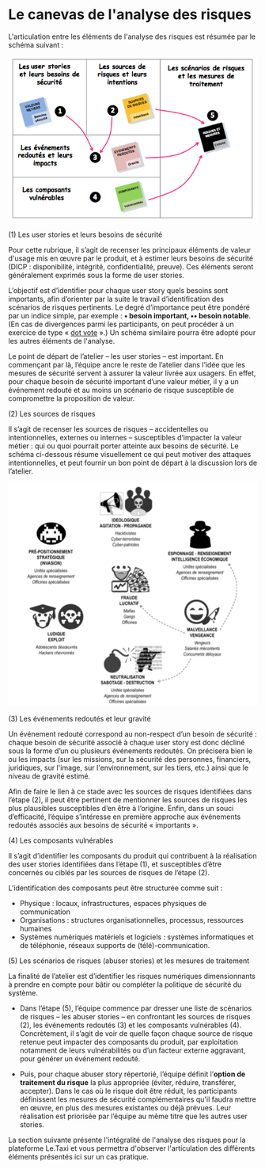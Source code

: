 # Le canevas de l'analyse des risques

L'articulation entre les éléments de l'analyse des risques est résumée par le schéma suivant :

![](assets/canevas.png)

\(1\) Les user stories et leurs besoins de sécurité

Pour cette rubrique, il s’agit de recenser les principaux éléments de valeur d'usage mis en œuvre par le produit, et à estimer leurs besoins de sécurité \(DICP : disponibilité, intégrité, confidentialité, preuve\). Ces éléments seront généralement exprimés sous la forme de user stories.

L’objectif est d’identifier pour chaque user story quels besoins sont importants, afin d’orienter par la suite le travail d’identification des scénarios de risques pertinents. Le degré d’importance peut être pondéré par un indice simple, par exemple : **• besoin important, •• besoin notable**. \(En cas de divergences parmi les participants, on peut procéder à un exercice de type « [dot vote](https://en.wikipedia.org/wiki/Dot-voting) ».\) Un schéma similaire pourra être adopté pour les autres éléments de l'analyse.

Le point de départ de l’atelier – les user stories – est important. En commençant par là, l’équipe ancre le reste de l’atelier dans l’idée que les mesures de sécurité servent à assurer la valeur livrée aux usagers. En effet, pour chaque besoin de sécurité important d’une valeur métier, il y a un événement redouté et au moins un scénario de risque susceptible de compromettre la proposition de valeur.

\(2\) Les sources de risques

Il s’agit de recenser les sources de risques – accidentelles ou intentionnelles, externes ou internes – susceptibles d’impacter la valeur métier : qui ou quoi pourrait porter atteinte aux besoins de sécurité. Le schéma ci-dessous résume visuellement ce qui peut motiver des attaques intentionnelles, et peut fournir un bon point de départ à la discussion lors de l’atelier.

![](assets/sources.png)

\(3\) Les événements redoutés et leur gravité

Un événement redouté correspond au non-respect d’un besoin de sécurité : chaque besoin de sécurité associé à chaque user story est donc décliné sous la forme d’un ou plusieurs événements redoutés. On précisera bien le ou les impacts \(sur les missions, sur la sécurité des personnes, financiers, juridiques, sur l'image, sur l'environnement, sur les tiers, etc.\) ainsi que le niveau de gravité estimé.

Afin de faire le lien à ce stade avec les sources de risques identifiées dans l’étape \(2\), il peut être pertinent de mentionner les sources de risques les plus plausibles susceptibles d’en être à l’origine. Enfin, dans un souci d’efficacité, l’équipe s’intéresse en première approche aux événements redoutés associés aux besoins de sécurité « importants ».

\(4\) Les composants vulnérables

Il s’agit d’identifier les composants du produit qui contribuent à la réalisation des user stories identifiées dans l’étape \(1\), et susceptibles d’être concernés ou ciblés par les sources de risques de l’étape \(2\).

L’identification des composants peut être structurée comme suit :

* Physique : locaux, infrastructures, espaces physiques de communication
* Organisations : structures organisationnelles, processus, ressources humaines
* Systèmes numériques matériels et logiciels : systèmes informatiques et de téléphonie, réseaux supports de \(télé\)-communication.

\(5\) Les scénarios de risques \(abuser stories\) et les mesures de traitement

La finalité de l’atelier est d’identifier les risques numériques dimensionnants à prendre en compte pour bâtir ou compléter la politique de sécurité du système.

* Dans l’étape \(5\), l’équipe commence par dresser une liste de scénarios de risques – les abuser stories – en confrontant les sources de risques \(2\), les événements redoutés \(3\) et les composants vulnérables \(4\). Concrètement, il s’agit de voir de quelle façon chaque source de risque retenue peut impacter des composants du produit, par exploitation notamment de leurs vulnérabilités ou d’un facteur externe aggravant, pour générer un événement redouté.

* Puis, pour chaque abuser story répertorié, l’équipe définit l’**option de traitement du risque** la plus appropriée \(éviter, réduire, transférer, accepter\). Dans le cas où le risque doit être réduit, les participants définissent les mesures de sécurité complémentaires qu'il faudra mettre en œuvre, en plus des mesures existantes ou déjà prévues. Leur réalisation est priorisée par l’équipe au même titre que les autres user stories.

La section suivante présente l'intégralité de l'analyse des risques pour la plateforme Le.Taxi et vous permettra d'observer l'articulation des différents éléments présentés ici sur un cas pratique.

